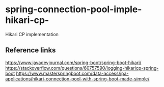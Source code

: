 # spring-connection-pool-imple-hikari-cp-
Hikari CP implementation 



## Reference links 
https://www.javadevjournal.com/spring-boot/spring-boot-hikari/
https://stackoverflow.com/questions/60757590/logging-hikaricp-spring-boot
https://www.masterspringboot.com/data-access/jpa-applications/hikari-connection-pool-with-spring-boot-made-simple/
